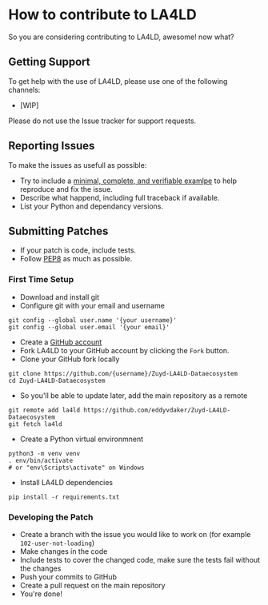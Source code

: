 # How to contribute to LA4LD
So you are considering contributing to LA4LD, awesome! now what?

## Getting Support
To get help with the use of LA4LD, please use one of the following channels:
* [WIP]

Please do not use the Issue tracker for support requests.

## Reporting Issues
To make the issues as usefull as possible:
* Try to include a [minimal, complete, and verifiable examlpe](https://stackoverflow.com/help/mcve) to help reproduce and fix the issue.
* Describe what happend, including full traceback if available.
* List your Python and dependancy versions.

## Submitting Patches
* If your patch is code, include tests.
* Follow [PEP8](https://www.python.org/dev/peps/pep-0008/) as much as possible.

### First Time Setup
* Download and install git
* Configure git with your email and username
```
git config --global user.name '{your username}'
git config --global user.email '{your email}'
``` 
* Create a [GitHub account](https://github.com/join)
* Fork LA4LD to your GitHub account by clicking the `Fork` button.
* Clone your GitHub fork locally
```
git clone https://github.com/{username}/Zuyd-LA4LD-Dataecosystem
cd Zuyd-LA4LD-Dataecosystem
```
* So you'll be able to update later, add the main repository as a remote
```
git remote add la4ld https://github.com/eddyvdaker/Zuyd-LA4LD-Dataecosystem
git fetch la4ld
```
* Create a Python virtual environmnent
```
python3 -m venv venv
. env/bin/activate
# or "env\Scripts\activate" on Windows
```

* Install LA4LD dependencies
```
pip install -r requirements.txt
```

### Developing the Patch
* Create a branch with the issue you would like to work on (for example `102-user-not-loading`)
* Make changes in the code
* Include tests to cover the changed code, make sure the tests fail without the changes
* Push your commits to GitHub
* Create a pull request on the main repository
* You're done!
